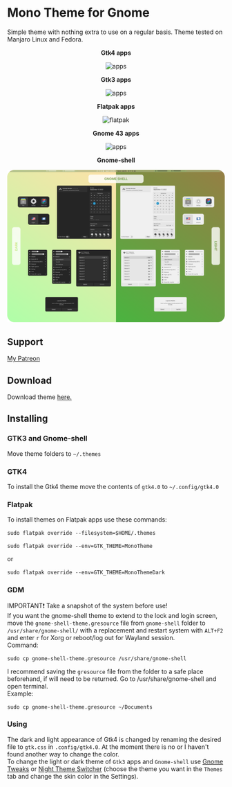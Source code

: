 # Mono Theme for Gnome
Simple theme with nothing extra to use on a regular basis. Theme tested on Manjaro Linux and Fedora.

<p align="center"><b>Gtk4 apps</b></p>
<p align="center">
  <img alt="apps" src="images/gtk4.png">
</p>

<p align="center"><b>Gtk3 apps</b></p>
<p align="center">
  <img alt="apps" src="images/gtk3.png">
</p>

<p align="center"><b>Flatpak apps</b></p>
<p align="center">
  <img alt="flatpak" src="images/flatpak.png">
</p>

<p align="center"><b>Gnome 43 apps</b></p>
<p align="center">
  <img alt="apps" src="images/gnome43.png">
</p>

<p align="center"><b>Gnome-shell</b></p>
<p align="center">
  <img alt="apps" src="images/gnome-shell.png">
</p>

## Support
[My Patreon](https://www.patreon.com/witalihirsch)

## Download
Download theme [here.](https://github.com/witalihirsch/Mono-gtk-theme/releases)

## Installing
### GTK3 and Gnome-shell 
Move theme folders to `~/.themes`

### GTK4
To install the Gtk4 theme move the contents of `gtk4.0` to `~/.config/gtk4.0`

### Flatpak
To install themes on Flatpak apps use these commands:  
```pwsh
sudo flatpak override --filesystem=$HOME/.themes
```  
```pwsh
sudo flatpak override --env=GTK_THEME=MonoTheme
```
or
```pwsh
sudo flatpak override --env=GTK_THEME=MonoThemeDark
```

### GDM
IMPORTANT❗️ Take a snapshot of the system before use!  
If you want the gnome-shell theme to extend to the lock and login screen, move the `gnome-shell-theme.gresource` file from `gnome-shell` folder to `/usr/share/gnome-shell/` with a replacement and restart system with `ALT+F2` and enter `r` for Xorg or reboot/log out for Wayland session.  
Command:
```pwsh
sudo cp gnome-shell-theme.gresource /usr/share/gnome-shell
```  
I recommend saving the `gresource` file from the folder to a safe place beforehand, if will need to be returned. Go to /usr/share/gnome-shell and open terminal.  
Example:
```pwsh
sudo cp gnome-shell-theme.gresource ~/Documents
``` 

### Using
The dark and light appearance of Gtk4 is changed by renaming the desired file to `gtk.css` in `.config/gtk4.0`. At the moment there is no or I haven't found another way to change the color.  
To change the light or dark theme of `Gtk3` apps and `Gnome-shell` use [Gnome Tweaks](https://gitlab.gnome.org/GNOME/gnome-tweaks) or [Night Theme Switcher](https://extensions.gnome.org/extension/2236/night-theme-switcher/) (choose the theme you want in the `Themes` tab and change the skin color in the Settings).
